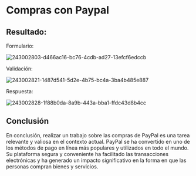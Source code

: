 # Compras con Paypal 
## Resultado:
Formulario:

![243002803-d466ac16-bc76-4cdb-ad27-13efcf6edccb](https://github.com/KevinJorgeR/Proyecto-Paypal/assets/125482171/ca98bcd1-e071-4a83-a3b1-0f3412085718)

Validación:

![243002821-1487d541-5d2e-4b75-bc4a-3ba4b485e887](https://github.com/KevinJorgeR/Proyecto-Paypal/assets/125482171/ce9c222e-486e-4298-90ce-2b1dc48c5e79)

Respuesta:

![243002828-1f88b0da-8a9b-443a-bba1-ffdc43d8b4cc](https://github.com/KevinJorgeR/Proyecto-Paypal/assets/125482171/5cd49e48-0e77-4fa5-98bf-4468790c58ee)

## Conclusión
En conclusión, realizar un trabajo sobre las compras de PayPal es una tarea relevante y valiosa en el contexto actual. PayPal se ha convertido en uno de los métodos de pago en línea más populares y utilizados en todo el mundo. Su plataforma segura y conveniente ha facilitado las transacciones electrónicas y ha generado un impacto significativo en la forma en que las personas compran bienes y servicios.
